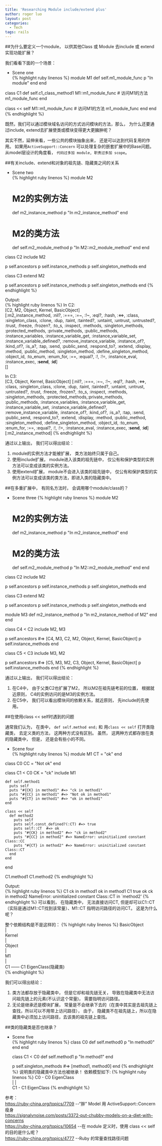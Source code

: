```yaml
---
title: 'Researching Module include/extend plus'
author: roger luo
layout: post
categories:
  - Tech
tags: rails
---
```



##为什么要定义一个module， 以供其他Class 或 Module 去include 或 extend 实现功能扩展？  

我们看看下面的一个场景：  

- Scene one  
 {% highlight ruby linenos %}
 module M1
   def self.m1_module_func
     p "In module"
   end
 end

 class C1
   def self.c1_class_method1
     M1::m1_module_func  # 访问M1的方法 m1_module_func
   end

   class << self
     M1::m1_module_func # 访问M1的方法 m1_module_func
   end
 end
 {% endhighlight %} 

既然，我们可以通过模块域名访问的方式访问模块的方法，那么， 为什么还要通过include, extend去扩展使类或模块变得更大更臃肿呢？   

其实不然，延伸来看，一些公共的模块抽象出来， 还是可以达到代码复用的作用。 如果用`ActiveSupport::Concern` 可以处理复杂的嵌套扩展中的Base问题。  从model层设计的角度看， `代码过多加 module, 职责过多加 scope`。  


##有关include、extend和对象的祖先链、隐藏类之间的关系  

- Scene two  
{% highlight ruby linenos %}
module M2
  # M2的实例方法
  def m2_instance_method
    p "In m2_instance_method"
  end

  # M2的类方法
  def self.m2_module_method
    p "In M2::m2_module_method"
  end
end

class C2
  include M2

  p self.ancestors
  p self.instance_methods
  p self.singleton_methods
end

class C3
  extend M2

  p self.ancestors
  p self.instance_methods
  p self.singleton_methods
end
{% endhighlight %}

Output:  
{% highlight ruby linenos %}
In C2:  
[C2, M2, Object, Kernel, BasicObject]   
[:m2_instance_method, :nil?, :===, :=~, :!~, :eql?, :hash, :<=>, :class, 
:singleton_class, :clone, :dup, :taint, :tainted?, :untaint, :untrust, 
:untrusted?, :trust, :freeze, :frozen?, :to_s, :inspect, :methods, 
:singleton_methods, :protected_methods, :private_methods, :public_methods,
:instance_variables, :instance_variable_get, :instance_variable_set, 
:instance_variable_defined?, :remove_instance_variable, :instance_of?, 
:kind_of?, :is_a?, :tap, :send, :public_send, :respond_to?, :extend, 
:display, :method, :public_method, :singleton_method, :define_singleton_method, 
:object_id, :to_enum, :enum_for, :==, :equal?, :!, :!=, :instance_eval, 
:instance_exec, :__send__, :__id__]  
[]   

In C3:  
[C3, Object, Kernel, BasicObject]
[:nil?, :===, :=~, :!~, :eql?, :hash, :<=>, :class, :singleton_class, 
:clone, :dup, :taint, :tainted?, :untaint, :untrust, :untrusted?, 
:trust, :freeze, :frozen?, :to_s, :inspect, :methods, :singleton_methods, 
:protected_methods,:private_methods, :public_methods, :instance_variables, 
:instance_variable_get, :instance_variable_set, :instance_variable_defined?, 
:remove_instance_variable, :instance_of?, :kind_of?, :is_a?, :tap, :send, 
:public_send, :respond_to?, :extend, :display, :method, :public_method, 
:singleton_method, :define_singleton_method, :object_id, :to_enum, :enum_for, 
:==, :equal?, :!, :!=, :instance_eval, :instance_exec, :__send__, :__id__]
[:m2_instance_method]
{% endhighlight %}

通过以上输出， 我们可以得出结论：  
  1. module的实例方法才能被扩展， 类方法始终只属于自己。   
  2. 使用include扩展， module进入该类的祖先链中， 仅公有和保护类型的实例方法可以变成该类的实例方法。   
  3. 使用extend扩展， module不会进入该类的祖先链中， 仅公有和保护类型的实例方法可以变成该类的类方法，即进入类的隐藏类中。     


##在多重扩展中， 有同名方法时， 会调用哪个module/class的？  
- Scene three
{% highlight ruby linenos %}
module M2
  # M2的实例方法
  def m2_instance_method
    p "In m2_instance_method"
  end

  # M2的类方法
  def self.m2_module_method
    p "In M2::m2_module_method"
  end
end

class C2
  include M2

  p self.ancestors
  p self.instance_methods
  p self.singleton_methods
end

class C3
  extend M2

  p self.ancestors
  p self.instance_methods
  p self.singleton_methods
end

module M3
  def m2_instance_method
    p "In m2_instance_method of M2"
  end
end

class C4 < C2
  include M2, M3
  
  p self.ancestors #=> [C4, M3, C2, M2, Object, Kernel, BasicObject]
  p self.instance_methods
end

class C5 < C3
  include M3, M2
  
  p self.ancestors #=> [C5, M3, M2, C3, Object, Kernel, BasicObject]
  p self.instance_methods
end
{% endhighlight %}

通过以上输出， 我们可以得出结论：       
 1. 在C4中， 由于父类C2也扩展了M2， 所以M2在祖先链考前的位置， 根据就近原则， C4的实例访问的是M3的实例方法。        
 2. 在C5中， 我们可以看出模块间的依赖关系，就近原则， 先include的先使用。    
 

##在使用class << self时遇到的问题  

 通常我们认为， 在类中， `def self.method end;` 和 用`class << self` 打开类隐藏类， 去定义类的方法， 这两种方式没有区别。 
 虽然， 这两种方式都存放在类的隐藏类中， 但是， 还是会有些小的不同。  

 - Scene four  
 {% highlight ruby linenos %}
  module M1
    CT = "ok"
  end

  class C0
    CC = "Not ok"
  end

  class C1 < C0
    CK = "ck"
    include M1

    def self.method1
      puts self
      puts "#{CK} in method1" #=> "ck in method1"
      puts "#{CC} in method1" #=> "Not ok in method1"
      puts "#{CT} in method1" #=> "ok in method1"
    end

    class << self    
      def method2
        puts self
        puts self.const_defined?(:CT) #=> true
        puts self::CT  #=> ok
        puts "#{CK} in method2" #=> "ck in method2"
        puts "#{CC} in method2" #=> NameError: uninitialized constant Class::CC
        puts "#{CT} in method2" #=> NameError: uninitialized constant Class::CT 
      end
    end
  end

  C1.method1
  C1.method2 
 {% endhighlight %}

 Output:  
 {% highlight ruby linenos %}
    C1
    ck in method1
    ok in method1
    C1
    true
    ok
    ck in method2
    NameError: uninitialized constant Class::CT in `method2'
 {% endhighlight %}
可以看到， 在隐藏类中， 无法直接访问CT, 但是却可以C1::CT（实际是通过M1::CT找到该常量）、M1::CT 指明访问路径的访问CT。 这是为什么呢？  

整个依赖结构是不是这样的： 
{% highlight ruby linenos %} 
    BasicObject  
        |  
      Kernel  
        |  
      Object  
        |   
        M1   
        |  
        C1 —— C1 EigenClass(隐藏类)  
{% endhighlight %}         

我们可以得出结论：          
 1. 类方法都存放于隐藏类中， 但是它却和祖先链无关， 导致在隐藏类中无法访问祖先链上的元素(不认识这个常量)， 需要指明访问路径。    
 2. 无论是继承还是模块扩展， 常量是不会继承下去的（在类中其实是去祖先链上查找，所以可以不用带上访问路径）， 由于， 隐藏类不在祖先链上，所以在隐藏类中必须加上访问路径，去该类的祖先链上查找。     


##类的隐藏类是否也继承？  
- Scene five    
{% highlight ruby linenos %}
  class C0
    def self.method0
      p "In method0"
    end
  end

  class C1 < C0
    def self.method1
      p "In method1"
    end

    p self.singleton_methods  #=> [method1, method0]
  end
{% endhighlight %}
说明类的隐藏类中方法也被继承！
依赖模型如下: 
{% highlight ruby linenos %} 
     C0 - C0 EigenClass  
     |         |  
     C1 - C1 EigenClass 
{% endhighlight %}        

参考：    
https://ruby-china.org/topics/7709  --“胖” Model 用 ActiveSupport::Concern 瘦身    
https://signalvnoise.com/posts/3372-put-chubby-models-on-a-diet-with-concerns    
https://ruby-china.org/topics/10654  --在 module 定义时，使用 class << self 的目的是什么呢？  
https://ruby-china.org/topics/4777  --Ruby 的常量查找路径问题      
